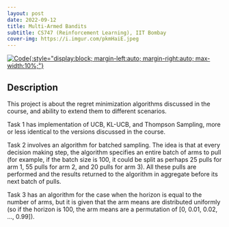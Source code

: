 ```yaml
---
layout: post
date: 2022-09-12
title: Multi-Armed Bandits
subtitle: CS747 (Reinforcement Learning), IIT Bombay
cover-img: https://i.imgur.com/pkmHaiE.jpeg
---
```


[![Code](https://i.imgur.com/AtIPmkl.png){:style="display:block; margin-left:auto; margin-right:auto; max-width:10%;"}](https://github.com/sarthakmittal92/multi-armed-bandits)

## Description
This project is about the regret minimization algorithms
discussed in the course, and ability to extend them to
different scenarios.

Task 1 has implementation of UCB, KL-UCB, and Thompson Sampling,
more or less identical to the versions discussed in the course.

Task 2 involves an algorithm for batched sampling. The idea is
that at every decision making step, the algorithm specifies an
entire batch of arms to pull (for example, if the batch size
is 100, it could be split as perhaps 25 pulls for arm 1, 55
pulls for arm 2, and 20 pulls for arm 3). All these pulls are
performed and the results returned to the algorithm in aggregate
before its next batch of pulls.

Task 3 has an algorithm for the case when the horizon is equal
to the number of arms, but it is given that the arm means are
distributed uniformly (so if the horizon is 100, the arm means
are a permutation of [0, 0.01, 0.02, …, 0.99]).
